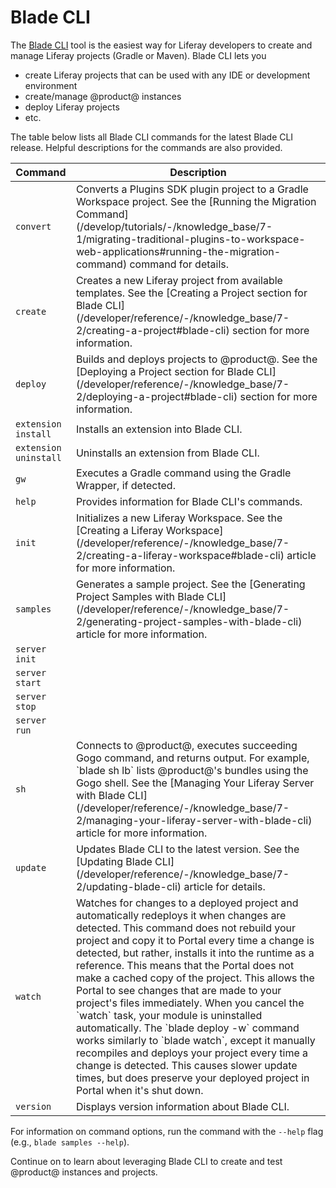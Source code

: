 # Blade CLI [](id=blade-cli)

The [Blade CLI](https://github.com/liferay/liferay-blade-cli/) tool is the
easiest way for Liferay developers to create and manage Liferay projects (Gradle
or Maven). Blade CLI lets you

- create Liferay projects that can be used with any IDE or development
  environment
- create/manage @product@ instances
- deploy Liferay projects
- etc.

The table below lists all Blade CLI commands for the latest Blade CLI release.
Helpful descriptions for the commands are also provided.

<table class="table table-striped table-bordered">
<thead>
<tr>
<th>Command</th>
<th>Description</th>
</tr>
</thead>
<tbody>
<tr>
<td><code>convert</code></td>
<td>Converts a Plugins SDK plugin project to a Gradle Workspace project. See the [Running the Migration Command](/develop/tutorials/-/knowledge_base/7-1/migrating-traditional-plugins-to-workspace-web-applications#running-the-migration-command) command for details.</td>
</tr>
<tr>
<td><code>create</code></td>
<td>Creates a new Liferay project from available templates. See the [Creating a Project section for Blade CLI](/developer/reference/-/knowledge_base/7-2/creating-a-project#blade-cli) section for more information.</td>
</tr>
<tr>
<td><code>deploy</code></td>
<td>Builds and deploys projects to @product@. See the [Deploying a Project section for Blade CLI](/developer/reference/-/knowledge_base/7-2/deploying-a-project#blade-cli) section for more information.</td>
</tr>
<tr>
<td><code>extension install</code></td>
<td>Installs an extension into Blade CLI.</td>
</tr>
<tr>
<td><code>extension uninstall</code></td>
<td>Uninstalls an extension from Blade CLI.</td>
</tr>
<tr>
<td><code>gw</code></td>
<td>Executes a Gradle command using the Gradle Wrapper, if detected.</td>
</tr>
<tr>
<td><code>help</code></td>
<td>Provides information for Blade CLI's commands.</td>
</tr>
<tr>
<td><code>init</code></td>
<td>Initializes a new Liferay Workspace. See the [Creating a Liferay Workspace](/developer/reference/-/knowledge_base/7-2/creating-a-liferay-workspace#blade-cli) article for more information.</td>
</tr>
<tr>
<td><code>samples</code></td>
<td>Generates a sample project. See the [Generating Project Samples with Blade CLI](/developer/reference/-/knowledge_base/7-2/generating-project-samples-with-blade-cli) article for more information.</td>
</tr>
<tr>
<td><code>server init</code></td>
<td></td>
</tr>
<tr>
<td><code>server start</code></td>
<td></td>
</tr>
<tr>
<td><code>server stop</code></td>
<td></td>
</tr>
<tr>
<td><code>server run</code></td>
<td></td>
</tr>
<tr>
<td><code>sh</code></td>
<td>Connects to @product@, executes succeeding Gogo command, and returns output. For example, `blade sh lb` lists @product@'s bundles using the Gogo shell. See the [Managing Your Liferay Server with Blade CLI](/developer/reference/-/knowledge_base/7-2/managing-your-liferay-server-with-blade-cli) article for more information.</td>
</tr>
<tr>
<td><code>update</code></td>
<td>Updates Blade CLI to the latest version. See the [Updating Blade CLI](/developer/reference/-/knowledge_base/7-2/updating-blade-cli) article for details.</td>
</tr>
<tr>
<td><code>watch</code></td>
<td>Watches for changes to a deployed project and automatically redeploys it when changes are detected. This command does not rebuild your project and copy it to Portal every time a change is detected, but rather, installs it into the runtime as a reference. This means that the Portal does not make a cached copy of the project. This allows the Portal to see changes that are made to your project's files immediately. When you cancel the `watch` task, your module is uninstalled automatically. The `blade deploy -w` command works similarly to `blade watch`, except it manually recompiles and deploys your project every time a change is detected. This causes slower update times, but does preserve your deployed project in Portal when it's shut down.</td>
</tr>
<tr>
<td><code>version</code></td>
<td>Displays version information about Blade CLI.</td>
</tr>
</tbody>
</table>

<!-- TODO: Find more about new `upgradeProps` property. --Cody-->

For information on command options, run the command with the `--help` flag
(e.g., `blade samples --help`).

Continue on to learn about leveraging Blade CLI to create and test @product@
instances and projects.
